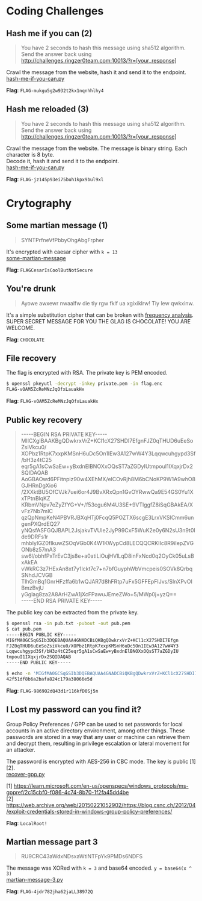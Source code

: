 # Coding Challenges

## Hash me if you can (2)

> You have 2 seconds to hash this message using sha512 algorithm. Send the answer back using http://challenges.ringzer0team.com:10013/?r=[your_response]

Crawl the message from the website, hash it and send it to the endpoint.  
[hash-me-if-you-can.py](./hash-me-if-you-can.py)

**Flag**: `FLAG-mukgu5g2w932t2kx1nqnhhlhy4`

## Hash me reloaded (3)

> You have 2 seconds to hash this message using sha512 algorithm. Send the answer back using http://challenges.ringzer0team.com:10013/?r=[your_response]

Crawl the message from the website. The message is binary string. Each character is 8 byte.  
Decode it, hash it and send it to the endpoint.  
[hash-me-if-you-can.py](./hash-me-if-you-can.py)

**Flag**: `FLAG-jz145p93ei75buh1kpx9bul9xl`

# Crytography

## Some martian message (1)

> SYNTPrfneVfPbbyOhgAbgFrpher

It's encrypted with caesar cipher with `k = 13`  
[some-martian-message](./some-martian-message.py)

**Flag**: `FLAGCesarIsCoolButNotSecure`

## You're drunk

> Ayowe awxewr nwaalfw die tiy rgw fklf ua xgixiklrw! Tiy lew qwkxinw.

It's a simple substitution cipher that can be broken with [frequency analysis](https://www.dcode.fr/monoalphabetic-substitution).  
SUPER SECRET MESSAGE FOR YOU THE GLAG IS CHOCOLATE! YOU ARE WELCOME.

**Flag**: `CHOCOLATE`

## File recovery

The flag is encrypted with RSA. The private key is PEM encoded.  
```bash
$ openssl pkeyutl -decrypt -inkey private.pem -in flag.enc
FLAG-vOAM5ZcReMNzJqOfxLauakHx
```

**Flag**: `FLAG-vOAM5ZcReMNzJqOfxLauakHx`

## Public key recovery

> -----BEGIN RSA PRIVATE KEY-----  
> MIICXgIBAAKBgQDwkrxVrZ+KCl1cX27SHDI7EfgnFJZ0qTHUD6uEeSoZsiVkcu0/  
> XOPbz1RtpK7xxpKMSnH6uDc5On1IEw3A127wW4Y3Lqqwcuhgypd3Sf/bH3z4tC25  
> eqr5gA1sCwSaEw+yBxdnElBNOXxOQsST7aZGDyIUtmpouI1IXqxjrDx2SQIDAQAB  
> AoGBAOwd6PFitnpiz90w4XEhMX/elCOvRjh8M6bCNoKP9W1A9whO8GJHRnDgXio6  
> /2XXktBU5OfCVJk7uei6or4J9BvXRxQpn1GvOYRwwQa9E54GS0Yu1XxTPtnBlqKZ  
> KRbmVNpv7eZyZfYG+V+/f53cgu6M4U3SE+9VTlggfZ8iSqGBAkEA/XvFz7Nb7mIC  
> qzQpNmpKeN4PBVRJBXqHTj0FcqQ5POZTX6scgE3LrxVKSICmm6ungenPXQrdEQ27  
> yNQsfASFGQJBAPL2JsjakvTVUIe2JyP99CxF5WuK2e0y6N2sU3n9t0lde9DRFs1r  
> mhbIyIGZ0fIkuwZSOqVGb0K4W1KWypCd8LECQQCRKIIc8R9iIepZVGONb8z57mA3  
> sw6l/obhfPxTrEvC3js8e+a0atiLiOujHVlLqD8inFxNcd0q2OyCk05uLsBxAkEA  
> vWkRC3z7HExAn8xt7y1Ickt7c7+n7bfGuyphWbVmcpeis0SOVk8QrbqSNhdJCVGB  
> TIhGmBq1GnrHFzffa6b1wQJAR7d8hFRtp7uFx5GFFEpFIJvs/SlnXPvOIBmzBvjU  
> yGglag8za2A8ArHZwA1jXcFPawuJEmeZWo+5/MWp0j+yzQ==  
> -----END RSA PRIVATE KEY-----

The public key can be extracted from the private key.
```bash
$ openssl rsa -in pub.txt -pubout -out pub.pem
$ cat pub.pem
-----BEGIN PUBLIC KEY-----
MIGfMA0GCSqGSIb3DQEBAQUAA4GNADCBiQKBgQDwkrxVrZ+KCl1cX27SHDI7Efgn
FJZ0qTHUD6uEeSoZsiVkcu0/XOPbz1RtpK7xxpKMSnH6uDc5On1IEw3A127wW4Y3
Lqqwcuhgypd3Sf/bH3z4tC25eqr5gA1sCwSaEw+yBxdnElBNOXxOQsST7aZGDyIU
tmpouI1IXqxjrDx2SQIDAQAB
-----END PUBLIC KEY-----

$ echo -n 'MIGfMA0GCSqGSIb3DQEBAQUAA4GNADCBiQKBgQDwkrxVrZ+KCl1cX27SHDI7EfgnFJZ0qTHUD6uEeSoZsiVkcu0/XOPbz1RtpK7xxpKMSnH6uDc5On1IEw3A127wW4Y3Lqqwcuhgypd3Sf/bH3z4tC25eqr5gA1sCwSaEw+yBxdnElBNOXxOQsST7aZGDyIUtmpouI1IXqxjrDx2SQIDAQAB' | md5sum
42f51df8b6a2bafa824c179a38066e5d 
```

**Flag**: `FLAG-9869O2dQ43d1r116kfD0Sj5n`

## I Lost my password can you find it?

Group Policy Preferences / GPP can be used to set passwords for local accounts in an active directory environment, among other things. These passwords are stored in a way that any user or machine can retrieve them and decrypt them, resulting in privilege escalation or lateral movement for an attacker.

The password is encrypted with AES-256 in CBC mode. The key is public [1] [2].  
[recover-gpp.py](./recover-gpp.py)

[1] https://learn.microsoft.com/en-us/openspecs/windows_protocols/ms-gppref/2c15cbf0-f086-4c74-8b70-1f2fa45dd4be  
[2] https://web.archive.org/web/20150221052902/https://blog.csnc.ch/2012/04/exploit-credentials-stored-in-windows-group-policy-preferences/

**Flag**: `LocalRoot!`

## Martian message part 3

> RU9CRC43aWdxNDsxaWtiNTFpYk9PMDs6NDFS

The message was XORed with `k = 3` and base64 encoded. `y = base64(x ^ 3)`  
[martian-message-3.py](./martian-message-3.py)

**Flag**: `FLAG-4jdr782jha62jaLL38972Q`
